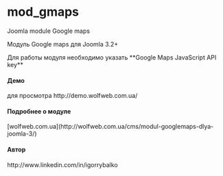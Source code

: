 # mod_gmaps
Joomla module Google maps
<p>Модуль Google maps для Joomla 3.2+</p>
Для работы модуля необходимо указать **Google Maps JavaScript API key**
<h4>Демо</h4>
для просмотра http://demo.wolfweb.com.ua/
<h4>Подробнее о модуле</h4>
[wolfweb.com.ua](http://wolfweb.com.ua/cms/modul-googlemaps-dlya-joomla-3/)
<h4>Автор</h4>
http://www.linkedin.com/in/igorrybalko
